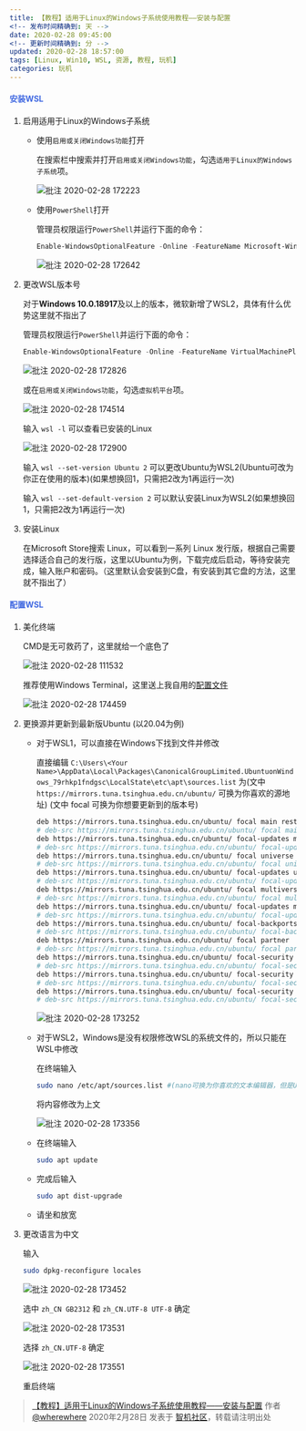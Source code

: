 ```yaml
---
title: 【教程】适用于Linux的Windows子系统使用教程——安装与配置
<!-- 发布时间精确到: 天 -->
date: 2020-02-28 09:45:00
<!-- 更新时间精确到: 分 -->
updated: 2020-02-28 18:57:00
tags: [Linux, Win10, WSL, 资源, 教程, 玩机]
categories: 玩机
---
```

#### <span style="color: RoyalBlue;">安装WSL</span>

1. 启用适用于Linux的Windows子系统

   - 使用`启用或关闭Windows功能`打开

     在搜索栏中搜索并打开`启用或关闭Windows功能`，勾选`适用于Linux的Windows子系统`项。

     ![批注 2020-02-28 172223](https://github.com/wherewhere/wherewhere.github.io/assets/27689196/15513f05-5911-4e2c-b5d3-593605f45287)

   - 使用`PowerShell`打开

     管理员权限运行`PowerShell`并运行下面的命令：

     ```ps1
     Enable-WindowsOptionalFeature -Online -FeatureName Microsoft-Windows-Subsystem-Linux
     ```

     ![批注 2020-02-28 172642](https://github.com/wherewhere/wherewhere.github.io/assets/27689196/05218ba7-7c18-493a-8549-6da535692706)

2. 更改WSL版本号

   对于**Windows 10.0.18917**及以上的版本，微软新增了WSL2，具体有什么优势这里就不指出了

   管理员权限运行`PowerShell`并运行下面的命令：<!--more-->

   ```ps1
   Enable-WindowsOptionalFeature -Online -FeatureName VirtualMachinePlatform
   ```

   ![批注 2020-02-28 172826](https://github.com/wherewhere/wherewhere.github.io/assets/27689196/66853a28-649c-4f5c-93a7-6c0bd5280019)

   或在`启用或关闭Windows功能`，勾选`虚拟机平台`项。

   ![批注 2020-02-28 174514](https://github.com/wherewhere/wherewhere.github.io/assets/27689196/d6a02934-0b9e-4fca-a40d-eff01d6c4382)

   输入 `wsl -l` 可以查看已安装的Linux

   ![批注 2020-02-28 172900](https://github.com/wherewhere/wherewhere.github.io/assets/27689196/2dedd776-48fd-4a6c-96e2-f49b0b52bab9)

   输入 `wsl --set-version Ubuntu 2` 可以更改Ubuntu为WSL2(Ubuntu可改为你正在使用的版本)(如果想换回1，只需把2改为1再运行一次)

   输入 `wsl --set-default-version 2` 可以默认安装Linux为WSL2(如果想换回1，只需把2改为1再运行一次)

3. 安装Linux

   在Microsoft Store搜索 Linux，可以看到一系列 Linux 发行版，根据自己需要选择适合自己的发行版，这里以Ubuntu为例，下载完成后启动，等待安装完成，输入账户和密码。（这里默认会安装到C盘，有安装到其它盘的方法，这里就不指出了）

#### <span style="color: #4169e1;">配置WSL</span>

1. 美化终端

   CMD是无可救药了，这里就给一个底色了

   ![批注 2020-02-28 111532](https://github.com/wherewhere/wherewhere.github.io/assets/27689196/6766f827-d073-47eb-818f-7f4db4e8e062)

   推荐使用Windows Terminal，这里送上我自用的[配置文件](https://github.com/wherewhere/WindowsTerminalProfiles)

   ![批注 2020-02-28 174459](https://github.com/wherewhere/wherewhere.github.io/assets/27689196/2cb1564f-882c-4e1c-8855-49770e9b7038)

2. 更换源并更新到最新版Ubuntu (以20.04为例)

   - 对于WSL1，可以直接在Windows下找到文件并修改

      直接编辑 `C:\Users\<Your Name>\AppData\Local\Packages\CanonicalGroupLimited.UbuntuonWindows_79rhkp1fndgsc\LocalState\etc\apt\sources.list` 为(文中 `https://mirrors.tuna.tsinghua.edu.cn/ubuntu/` 可换为你喜欢的源地址) (文中 focal 可换为你想要更新到的版本号)

      ```sh
      deb https://mirrors.tuna.tsinghua.edu.cn/ubuntu/ focal main restricted
      # deb-src https://mirrors.tuna.tsinghua.edu.cn/ubuntu/ focal main restricted
      deb https://mirrors.tuna.tsinghua.edu.cn/ubuntu/ focal-updates main restricted
      # deb-src https://mirrors.tuna.tsinghua.edu.cn/ubuntu/ focal-updates main restricted
      deb https://mirrors.tuna.tsinghua.edu.cn/ubuntu/ focal universe
      # deb-src https://mirrors.tuna.tsinghua.edu.cn/ubuntu/ focal universe
      deb https://mirrors.tuna.tsinghua.edu.cn/ubuntu/ focal-updates universe
      # deb-src https://mirrors.tuna.tsinghua.edu.cn/ubuntu/ focal-updates universe
      deb https://mirrors.tuna.tsinghua.edu.cn/ubuntu/ focal multiverse
      # deb-src https://mirrors.tuna.tsinghua.edu.cn/ubuntu/ focal multiverse
      deb https://mirrors.tuna.tsinghua.edu.cn/ubuntu/ focal-updates multiverse
      # deb-src https://mirrors.tuna.tsinghua.edu.cn/ubuntu/ focal-updates multiverse
      deb https://mirrors.tuna.tsinghua.edu.cn/ubuntu/ focal-backports main restricted universe multiverse
      # deb-src https://mirrors.tuna.tsinghua.edu.cn/ubuntu/ focal-backports main restricted universe multiverse
      deb https://mirrors.tuna.tsinghua.edu.cn/ubuntu/ focal partner
      # deb-src https://mirrors.tuna.tsinghua.edu.cn/ubuntu/ focal partner
      deb https://mirrors.tuna.tsinghua.edu.cn/ubuntu/ focal-security main restricted
      # deb-src https://mirrors.tuna.tsinghua.edu.cn/ubuntu/ focal-security main restricted
      deb https://mirrors.tuna.tsinghua.edu.cn/ubuntu/ focal-security universe
      # deb-src https://mirrors.tuna.tsinghua.edu.cn/ubuntu/ focal-security universe
      deb https://mirrors.tuna.tsinghua.edu.cn/ubuntu/ focal-security multiverse
      # deb-src https://mirrors.tuna.tsinghua.edu.cn/ubuntu/ focal-security multiverse
      ```

      ![批注 2020-02-28 173252](https://github.com/wherewhere/wherewhere.github.io/assets/27689196/aa43e5ab-0eff-49b2-90ff-611c919d9293)

    - 对于WSL2，Windows是没有权限修改WSL的系统文件的，所以只能在WSL中修改

      在终端输入

      ```sh
      sudo nano /etc/apt/sources.list #(nano可换为你喜欢的文本编辑器，但是Ubuntu预装的是nano)
      ```

      将内容修改为上文

      ![批注 2020-02-28 173356](https://github.com/wherewhere/wherewhere.github.io/assets/27689196/e9ad4c87-1560-4c73-a191-f69d5fa7c845)

    - 在终端输入

      ```sh
      sudo apt update
      ```

    - 完成后输入

      ```sh
      sudo apt dist-upgrade
      ```

    - 请坐和放宽

3. 更改语言为中文

   输入

   ```sh
   sudo dpkg-reconfigure locales
   ```

   ![批注 2020-02-28 173452](https://github.com/wherewhere/wherewhere.github.io/assets/27689196/17af7a1c-bb53-4cba-a93f-dbb4cbbf9bca)

   选中 `zh_CN GB2312` 和 `zh_CN.UTF-8 UTF-8` 确定

   ![批注 2020-02-28 173531](https://github.com/wherewhere/wherewhere.github.io/assets/27689196/c29fa217-af62-4910-8368-fe5ba28b3072)

   选择 `zh_CN.UTF-8` 确定

   ![批注 2020-02-28 173551](https://github.com/wherewhere/wherewhere.github.io/assets/27689196/bc276409-0235-444a-895f-d4a9cde64043)

   重启终端

> [【教程】适用于Linux的Windows子系统使用教程——安装与配置](https://bbs.wfun.com/thread-1024317-1-1.html) 作者 [@wherewhere](https://bbs.wfun.com/u/2850357) 2020年2月28日 发表于 [智机社区](https://bbs.wfun.com "WFun")，转载请注明出处
